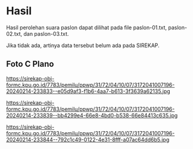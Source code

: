 # Hasil

Hasil perolehan suara paslon dapat dilihat pada file paslon-01.txt, paslon-02.txt, dan paslon-03.txt.

Jika tidak ada, artinya data tersebut belum ada pada SIREKAP.

## Foto C Plano

https://sirekap-obj-formc.kpu.go.id/7783/pemilu/ppwp/31/72/04/10/07/3172041007196-20240214-233833--e05d9af3-f1b6-4aa7-b613-3f3639a62135.jpg

https://sirekap-obj-formc.kpu.go.id/7783/pemilu/ppwp/31/72/04/10/07/3172041007196-20240214-233839--bb4299e4-66e8-4bd0-b538-66e84413c635.jpg

https://sirekap-obj-formc.kpu.go.id/7783/pemilu/ppwp/31/72/04/10/07/3172041007196-20240214-233844--792c1c49-0122-4e31-8fff-a07ac64dd6b5.jpg
